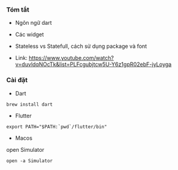 ### Tóm tắt

- Ngôn ngữ dart
- Các widget
- Stateless vs Statefull, cách sử dụng package và font

- Link: <https://www.youtube.com/watch?v=duvldqNOcTk&list=PLFcgubjtcw5U-Y6z1gpR02ebF-jyLoyga>

### Cài đặt

- Dart

```
brew install dart
```

- Flutter

```
export PATH="$PATH:`pwd`/flutter/bin"
```

- Macos

open Simulator

```
open -a Simulator
```
